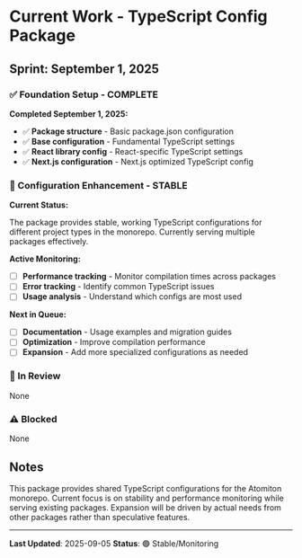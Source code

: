 # Current Work - TypeScript Config Package

## Sprint: September 1, 2025

### ✅ Foundation Setup - COMPLETE

**Completed September 1, 2025:**

- ✅ **Package structure** - Basic package.json configuration
- ✅ **Base configuration** - Fundamental TypeScript settings
- ✅ **React library config** - React-specific TypeScript settings
- ✅ **Next.js configuration** - Next.js optimized TypeScript config

### 🚀 Configuration Enhancement - STABLE

**Current Status:**

The package provides stable, working TypeScript configurations for different project types in the monorepo. Currently serving multiple packages effectively.

**Active Monitoring:**

- [ ] **Performance tracking** - Monitor compilation times across packages
- [ ] **Error tracking** - Identify common TypeScript issues
- [ ] **Usage analysis** - Understand which configs are most used

**Next in Queue:**

- [ ] **Documentation** - Usage examples and migration guides
- [ ] **Optimization** - Improve compilation performance
- [ ] **Expansion** - Add more specialized configurations as needed

### 🔄 In Review

None

### ⚠️ Blocked

None

## Notes

This package provides shared TypeScript configurations for the Atomiton monorepo. Current focus is on stability and performance monitoring while serving existing packages. Expansion will be driven by actual needs from other packages rather than speculative features.

---

**Last Updated**: 2025-09-05
**Status**: 🟢 Stable/Monitoring
